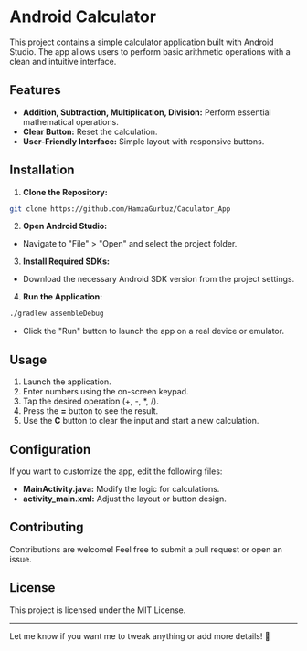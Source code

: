 # Android Calculator

This project contains a simple calculator application built with Android Studio. The app allows users to perform basic arithmetic operations with a clean and intuitive interface.

## Features

- **Addition, Subtraction, Multiplication, Division:** Perform essential mathematical operations.
- **Clear Button:** Reset the calculation.
- **User-Friendly Interface:** Simple layout with responsive buttons.

## Installation

1. **Clone the Repository:**

```bash
git clone https://github.com/HamzaGurbuz/Caculator_App
```

2. **Open Android Studio:**

- Navigate to "File" > "Open" and select the project folder.

3. **Install Required SDKs:**

- Download the necessary Android SDK version from the project settings.

4. **Run the Application:**

```bash
./gradlew assembleDebug
```

- Click the "Run" button to launch the app on a real device or emulator.

## Usage

1. Launch the application.
2. Enter numbers using the on-screen keypad.
3. Tap the desired operation (+, -, *, /).
4. Press the **=** button to see the result.
5. Use the **C** button to clear the input and start a new calculation.

## Configuration

If you want to customize the app, edit the following files:

- **MainActivity.java:** Modify the logic for calculations.
- **activity_main.xml:** Adjust the layout or button design.

## Contributing

Contributions are welcome! Feel free to submit a pull request or open an issue.

## License

This project is licensed under the MIT License.

---

Let me know if you want me to tweak anything or add more details! 🚀
